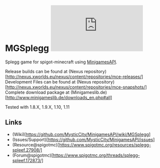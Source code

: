 MGSplegg [![Build Status](http://www.minigameslib.de/build.php?app=Splegg&major=1)](http://www.minigameslib.de/buildref.php?app=Splegg&major=1)
=======

Splegg game for spigot-minecraft using [MinigamesAPI](https://github.com/MysticCity/MinigamesAPI).

Release builds can be found at (Nexus repository)[http://nexus.xworlds.eu/nexus/content/repositories/mce-releases/]
Development Files can be found at (Nexus repository)[http://nexus.xworlds.eu/nexus/content/repositories/mce-snapshots/]
Complete download package at (Minigameslib.de)[http://www.minigameslib.de/downloads_en.php#all]

Tested with 1.8.X, 1.9.X, 1.10, 1.11

Links
--------

- (Wiki)[https://github.com/MysticCity/MinigamesAPI/wiki/MGSplegg]
- (Issues/Support)[https://github.com/MysticCity/MinigamesAPI/issues]
- (Resource@spigotmc)[https://www.spigotmc.org/resources/splegg-spleef.27908/]
- (Forum@spigotmc)[https://www.spigotmc.org/threads/splegg-spleef.172873/]
